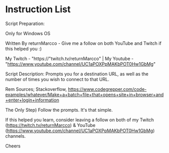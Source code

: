 



Instruction List  
================ 
Script Preparation:

Only for Windows OS

Written By returnMarcco - Give me a follow on both YouTube and Twitch if this helped you :)

My Twitch - "https://"twitch.tv/returnMarcco" | My Youtube - "https://www.youtube.com/channel/UC1aPOXPpMAKbPOT0Hw1GbMg"

Script Description: Prompts you for a destination URL, as well as the number of times you wish to connect to that URL.

Rem Sources; Stackoverflow, https://www.codegrepper.com/code-examples/whatever/Make+a+batch+file+that+opens+site+in+browser+and+enter+login+information

The Only Step) Follow the prompts. It's that simple.

If this helped you learn, consider leaving a follow on both of my Twitch (https://twitch.tv/returnMarcco) & YouTube (https://www.youtube.com/channel/UC1aPOXPpMAKbPOT0Hw1GbMg) channels.  

Cheers
